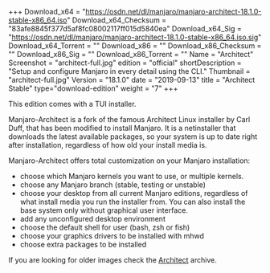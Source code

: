 +++
Download_x64 = "https://osdn.net/dl/manjaro/manjaro-architect-18.1.0-stable-x86_64.iso"
Download_x64_Checksum = "83afe8845f377d5af8fc08002117ff015d5840ea"
Download_x64_Sig = "https://osdn.net/dl/manjaro/manjaro-architect-18.1.0-stable-x86_64.iso.sig"
Download_x64_Torrent = ""
Download_x86 = ""
Download_x86_Checksum = ""
Download_x86_Sig = ""
Download_x86_Torrent = ""
Name = "Architect"
Screenshot = "architect-full.jpg"
edition = "official"
shortDescription = "Setup and configure Manjaro in every detail using the CLI."
Thumbnail = "architect-full.jpg"
Version = "18.1.0"
date = "2019-09-13"
title = "Architect Stable"
type="download-edition"
weight = "7"
+++

This edition comes with a TUI installer.

Manjaro-Architect is a fork of the famous Architect Linux installer by Carl Duff, that has been modified to install Manjaro. It is a netinstaller that downloads the latest available packages, so your system is up to date right after installation, regardless of how old your install media is.

Manjaro-Architect offers total customization on your Manjaro installation:

- choose which Manjaro kernels you want to use, or multiple kernels.
- choose any Manjaro branch (stable, testing or unstable)
- choose your desktop from all current Manjaro editions, regardless of what install media you run the installer from. You can also install the base system only without graphical user interface.
- add any unconfigured desktop environment
- choose the default shell for user (bash, zsh or fish)
- choose your graphics drivers to be installed with mhwd
- choose extra packages to be installed

If you are looking for older images check the [Architect](https://osdn.net/projects/manjaro/storage/z_release_archive/Architect) archive.

